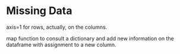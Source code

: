# Missing Data

  axis=1 for rows, actually, on the columns.
  
  map function to consult a dictionary and add new information on the dataframe with assignment to a new column.
